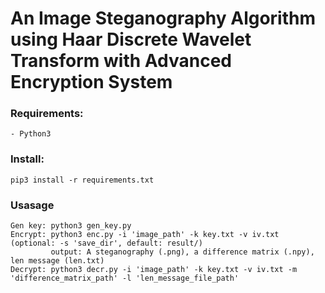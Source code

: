 # An Image Steganography Algorithm using Haar Discrete Wavelet Transform with Advanced Encryption System
### Requirements:
    - Python3
### Install:
    pip3 install -r requirements.txt
### Usasage
    Gen key: python3 gen_key.py
    Encrypt: python3 enc.py -i 'image_path' -k key.txt -v iv.txt (optional: -s 'save_dir', default: result/)
             output: A steganography (.png), a difference matrix (.npy), len message (len.txt)
    Decrypt: python3 decr.py -i 'image_path' -k key.txt -v iv.txt -m 'difference_matrix_path' -l 'len_message_file_path'
